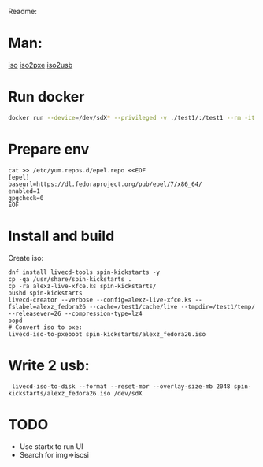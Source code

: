 Readme:

# Man:
[iso](https://fedoraproject.org/wiki/How_to_create_and_use_a_Live_CD)
[iso2pxe](http://www.livecd.ethz.ch/diskless.html)
[iso2usb](https://fedoraproject.org/wiki/How_to_create_and_use_Live_USB)

# Run docker
```bash
docker run --device=/dev/sdX* --privileged -v ./test1/:/test1 --rm -it fedora /bin/bash
```

# Prepare env

```{r, engine='bash', count_lines}
cat >> /etc/yum.repos.d/epel.repo <<EOF
[epel]
baseurl=https://dl.fedoraproject.org/pub/epel/7/x86_64/
enabled=1
gpgcheck=0
EOF
```
# Install and build
 Create iso:
```{r, engine='bash', count_lines}
dnf install livecd-tools spin-kickstarts -y
cp -qa /usr/share/spin-kickstarts .
cp -ra alexz-live-xfce.ks spin-kickstarts/
pushd spin-kickstarts
livecd-creator --verbose --config=alexz-live-xfce.ks --fslabel=alexz_fedora26 --cache=/test1/cache/live --tmpdir=/test1/temp/ --releasever=26 --compression-type=lz4
popd
# Convert iso to pxe:
livecd-iso-to-pxeboot spin-kickstarts/alexz_fedora26.iso
```
# Write 2 usb:
```{r, engine='bash', count_lines}
 livecd-iso-to-disk --format --reset-mbr --overlay-size-mb 2048 spin-kickstarts/alexz_fedora26.iso /dev/sdX
```


# TODO
 * Use startx to run UI
 * Search for img=>iscsi
